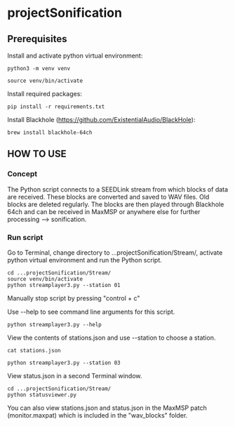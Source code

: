 # projectSonification


## Prerequisites

Install and activate python virtual environment:
```
python3 -m venv venv

source venv/bin/activate
```

Install required packages:
```
pip install -r requirements.txt
```

Install Blackhole (https://github.com/ExistentialAudio/BlackHole):
```
brew install blackhole-64ch
```


## HOW TO USE
### Concept
The Python script connects to a SEEDLink stream from which blocks of data are received. These blocks are converted and saved to WAV files. Old blocks are deleted regularly. The blocks are then played through Blackhole 64ch and can be received in MaxMSP or anywhere else for further processing --> sonification.


### Run script
Go to Terminal, change directory to ...projectSonification/Stream/, activate python virtual environment and run the Python script.
```
cd ...projectSonification/Stream/
source venv/bin/activate
python streamplayer3.py --station 01
```
Manually stop script by pressing "control + c"

Use --help to see command line arguments for this script.
```
python streamplayer3.py --help
```

View the contents of stations.json and use --station to choose a station.
```
cat stations.json

python streamplayer3.py --station 03
```

View status.json in a second Terminal window.
```
cd ...projectSonification/Stream/
python statusviewer.py
```



You can also view stations.json and status.json in the MaxMSP patch (monitor.maxpat) which is included in the "wav_blocks" folder.



